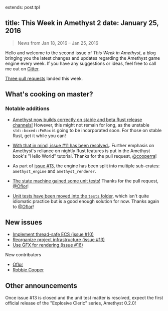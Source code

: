 extends: post.tpl

title: This Week in Amethyst 2
date: January 25, 2016
---

> News from Jan 18, 2016 – Jan 25, 2016

Hello and welcome to the second issue of *This Week in Amethyst*, a blog
bringing you the latest changes and updates regarding the Amethyst game engine
every week. If you have any suggestions or ideas, feel free to call me out on
[Gitter][gc].

[gc]: https://gitter.im/ebkalderon/amethyst

[Three pull requests][ep] landed this week.

[ep]: https://github.com/ebkalderon/amethyst/pulls?q=is:pr+closed:2016-01-18..2016-01-25

## What's cooking on master?

### Notable additions

* [Amethyst now builds correctly on stable and beta Rust release channels!][e3]
  However, this might not remain for long, as the unstable `std::boxed::FnBox`
  is going to be incorporated soon. For those on stable Rust, get it while you
  can!

[e3]: https://github.com/ebkalderon/amethyst/issues/3#issuecomment-173722266

* [With that in mind, issue #11 has been resolved.][e11]. Further emphasis on
  Amethyst's reliance on nightly Rust features is put in the Amethyst book's
  "Hello World" tutorial. Thanks for the pull request, [@cooperra][co]!

[e11]: https://github.com/ebkalderon/amethyst/issues/11
[co]: https://github.com/cooperra

* As part of [issue #13][e13], the engine has been split into multiple
  sub-crates: `amethyst_engine` and `amethyst_renderer`.

[e13]: https://github.com/ebkalderon/amethyst/issues/13

* [The state machine gained some unit tests!][st] Thanks for the pull request,
  [@Oflor][of]!

[st]: https://github.com/ebkalderon/amethyst/blob/master/tests/state.rs
[of]: https://github.com/Oflor

* [Unit tests have been moved into the `tests` folder][ut], which isn't quite
  idiomatic practice but is a good enough solution for now. Thanks again to
  [@Oflor][of]!

[ut]: https://github.com/ebkalderon/amethyst/tree/master/tests

## New issues

* [Implement thread-safe ECS (issue #10)][e10]
* [Reorganize project infrastructure (issue #13)][e13]
* [Use GFX for rendering (issue #16)][e16]

[e10]: https://github.com/ebkalderon/amethyst/issues/11
[e16]: https://github.com/ebkalderon/amethyst/issues/16

New contributors

* [Oflor][of]
* [Robbie Cooper][co]

## Other announcements

Once issue #13 is closed and the unit test matter is resolved, expect the first
official release of the "Explosive Cleric" series, Amethyst 0.2.0!

